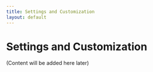 ```yaml
---
title: Settings and Customization
layout: default
---
```


# Settings and Customization

(Content will be added here later)
